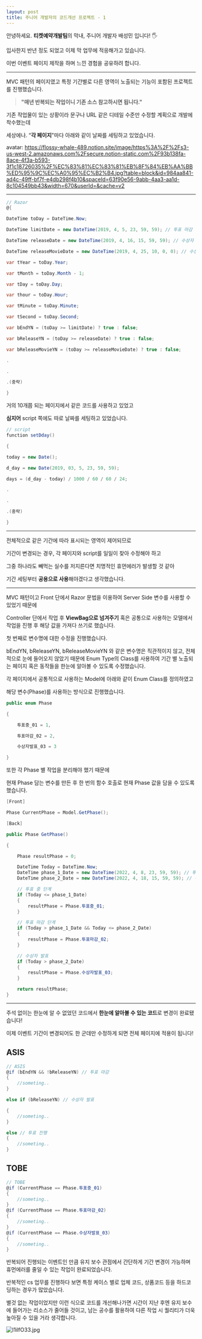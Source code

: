 ```yaml
---
layout: post
title: 주니어 개발자의 코드개선 프로젝트 - 1
---
```



안녕하세요. **티켓예약개발팀**의 막내, 주니어 개발자 배성민 입니다! 🖐

입사한지 반년 정도 되었고 이제 막 업무에 적응해가고 있습니다.

이번 이벤트 페이지 제작을 하며 느낀 경험을 공유하려 합니다.

---

MVC 패턴의 페이지였고 특정 기간별로 다른 영역이 노출되는 기능이 포함된 프로젝트를 진행했습니다.

> **"매년 반복되는 작업이니 기존 소스 참고하시면 됩니다."**
> 

기존 작업물이 있는 상황이라 문구나 URL 같은 디테일 수준만 수정할 계획으로 개발에 착수했는데

세상에나. “**각 페이지**"마다 아래와 같이 날짜를 세팅하고 있었습니다.

avatar: https://flossy-whale-489.notion.site/image/https%3A%2F%2Fs3-us-west-2.amazonaws.com%2Fsecure.notion-static.com%2F93b138fa-8ace-4f3a-b593-3f1c18726035%2F%EC%83%81%EC%83%81%EB%8F%84%EB%AA%BB%ED%95%9C%EC%A0%95%EC%B2%B4.jpg?table=block&id=984aa841-ad4c-49ff-bf7f-e4db298f4b10&spaceId=63f90e56-9abb-4aa3-aa1d-8c104549bb43&width=670&userId=&cache=v2

---

```csharp
// Razor
@{

DateTime toDay = DateTime.Now;

DateTime limitDate = new DateTime(2019, 4, 5, 23, 59, 59); // 투표 마감

DateTime releaseDate = new DateTime(2019, 4, 16, 15, 59, 59); // 수상자 발표

DateTime releaseMovieDate = new DateTime(2019, 4, 25, 10, 0, 0); // 수상자 인터뷰 공개

var tYear = toDay.Year;

var tMonth = toDay.Month - 1;

var tDay = toDay.Day;

var thour = toDay.Hour;

var tMinute = toDay.Minute;

var tSecond = toDay.Second;

var bEndYN = (toDay >= limitDate) ? true : false;

var bReleaseYN = (toDay >= releaseDate) ? true : false;

var bReleaseMovieYN = (toDay >= releaseMovieDate) ? true : false;

.

.

.(중략)

}
```

거의 10개쯤 되는 페이지에서 같은 코드를 사용하고 있었고

**심지어** script 쪽에도 따로 날짜를 세팅하고 있었습니다.

```csharp
// script
function setDday()

{

today = new Date();

d_day = new Date(2019, 03, 5, 23, 59, 59);

days = (d_day - today) / 1000 / 60 / 60 / 24;

.

.

.(중략)

}
```

---

전체적으로 같은 기간에 따라 표시되는 영역이 제어되므로

기간이 변경되는 경우, 각 페이지와 script를 일일이 찾아 수정해야 하고

그중 하나라도 빼먹는 실수를 저지른다면 치명적인 휴먼에러가 발생할 것 같아

기간 세팅부터 **공용으로 사용**해야겠다고 생각했습니다.

---

MVC 패턴이고 Front 단에서 Razor 문법을 이용하여 Server Side 변수를 사용할 수 있었기 때문에

Controller 단에서 작업 후 **ViewBag으로 넘겨주기** 혹은 공통으로 사용하는 모델에서 작업을 진행 후 해당 값을 가져다 쓰기로 했습니다.

첫 번째로 변수명에 대한 수정을 진행했습니다.

bEndYN, bReleaseYN, bReleaseMovieYN 와 같은 변수명은 직관적이지 않고, 전체적으로 눈에 들어오지 않았기 때문에 Enum Type의 Class를 사용하여 기간 별 노출되는 페이지 혹은 동작들을 한눈에 알아볼 수 있도록 수정했습니다.

각 페이지에서 공통적으로 사용하는 Model에 아래와 같이 Enum Class를 정의하였고

해당 변수(Phase)를 사용하는 방식으로 진행했습니다.

```csharp
public enum Phase

{

	투표중_01 = 1,

	투표마감_02 = 2,

	수상자발표_03 = 3

}
```

또한 각 Phase 별 작업을 분리해야 했기 때문에

현재 Phase 담는 변수를 만든 후 한 번의 함수 호출로 현재 Phase 값을 담을 수 있도록 했습니다.

```csharp
[Front]

Phase CurrentPhase = Model.GetPhase();

[Back]

public Phase GetPhase()

{

	Phase resultPhase = 0;

	DateTime Today = DateTime.Now;
	DateTime phase_1_Date = new DateTime(2022, 4, 8, 23, 59, 59); // 투표마감(Close Vote)
	DateTime phase_2_Date = new DateTime(2022, 4, 18, 15, 59, 59); // 수상자 발표(Announce)

	// 투표 중 단계
	if (Today <= phase_1_Date)
	{
		resultPhase = Phase.투표중_01;
	}

	// 투표 마감 단계
	if (Today > phase_1_Date && Today <= phase_2_Date)
	{
		resultPhase = Phase.투표마감_02;
	}

	// 수상자 발표
	if (Today > phase_2_Date)
	{
		resultPhase = Phase.수상자발표_03;
	}

	return resultPhase;
}
```

---

주석 없이는 한눈에 알 수 없었던 코드에서 **한눈에 알아볼 수 있는 코드**로 변경이 완료됐습니다!

이제 이벤트 기간이 변경되어도 한 군데만 수정하게 되면 전체 페이지에 적용이 됩니다!

## ASIS

```csharp
// ASIS
@if (bEndYN && !bReleaseYN) // 투표 마감
{
	//someting..
}

else if (bReleaseYN) // 수상자 발표

{
	//someting..
}

else // 투표 진행
{
	//someting..
}
```

## TOBE

```csharp
// TOBE
@if (CurrentPhase == Phase.투표중_01)
{
	//someting..
}
@if (CurrentPhase == Phase.투표마감_02)
{
	//someting..
}
@if (CurrentPhase == Phase.수상자발표_03)
{
	//someting..
}
```

반복되어 진행되는 이벤트인 만큼 유지 보수 관점에서 간단하게 기간 변경이 가능하며 휴먼에러를 줄일 수 있는 작업이 완료되었습니다.

반복적인 cs 업무를 진행하다 보면 특정 케이스 별로 업체 코드, 상품코드 등을 하드코딩하는 경우가 많았습니다.

별것 없는 작업이었지만 이런 식으로 코드를 개선해나가면 시간이 지난 후엔 유지 보수에 들어가는 리소스가 줄어들 것이고, 남는 공수를 활용하여 다른 작업 시 퀄리티가 더욱 높아질 수 있을 거라 생각합니다.

![l1ilfO33.jpg](https://s3-us-west-2.amazonaws.com/secure.notion-static.com/09c46b77-cec8-4260-9a30-d5eafc829562/l1ilfO33.jpg)
